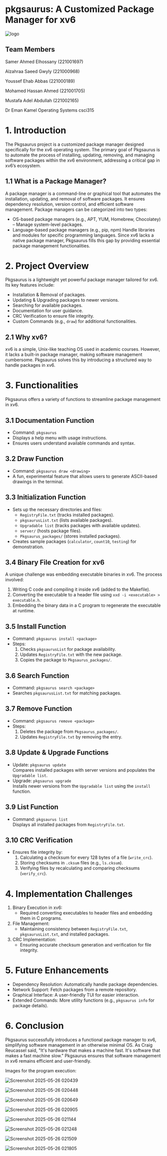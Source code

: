 # pkgsaurus: A Customized Package Manager for xv6 
![logo](https://github.com/user-attachments/assets/c0e835fa-03d4-457a-8fe1-efe071ce3314)

 

## Team Members

 Samer Ahmed Elhossany (221001697)
 
 Alzahraa Saeed Gwyly (221000968)
 
Youssef Ehab Abbas (221000189)

Mohamed Hassan Ahmed (221001705)

Mustafa Adel Abdullah (221002165)

Dr Eman Kamel 
Operating Systems csci315


# 1. Introduction
The Pkgsaurus project is a customized package manager designed specifically for the xv6 operating system. The primary goal of Pkgsaurus is to automate the process of installing, updating, removing, and managing software packages within the xv6 environment, addressing a critical gap in xv6’s ecosystem.

## 1.1 What is a Package Manager?
A package manager is a command-line or graphical tool that automates the installation, updating, and removal of software packages. It ensures dependency resolution, version control, and efficient software management. Package managers can be categorized into two types:
-  OS-based package managers (e.g., APT, YUM, Homebrew, Chocolatey) – Manage system-level packages.
- Language-based package managers (e.g., pip, npm) Handle libraries and modules for specific programming languages.
Since xv6 lacks a native package manager, Pkgsaurus fills this gap by providing essential package management functionalities.

# 2. Project Overview
Pkgsaurus is a lightweight yet powerful package manager tailored for xv6. Its key features include:
- Installation & Removal of packages.
- Updating & Upgrading packages to newer versions.
- Searching for available packages.
- Documentation for user guidance.
- CRC Verification to ensure file integrity.
- Custom Commands (e.g., `draw`) for additional functionalities.

## 2.1 Why xv6?
xv6 is a simple, Unix-like teaching OS used in academic courses. However, it lacks a built-in package manager, making software management cumbersome. Pkgsaurus solves this by introducing a structured way to handle packages in xv6.



# 3. Functionalities
Pkgsaurus offers a variety of functions to streamline package management in xv6.

## 3.1 Documentation Function
- Command: `pkgsaurus`
- Displays a help menu with usage instructions.
- Ensures users understand available commands and syntax.

## 3.2 Draw Function
- Command: `pkgsaurus draw <drawing>`
- A fun, experimental feature that allows users to generate ASCII-based drawings in the terminal.

## 3.3 Initialization Function
- Sets up the necessary directories and files:
  - `RegistryFile.txt` (tracks installed packages).
  - `pkgsaurusList.txt` (lists available packages).
  - `Upgradable list` (tracks packages with available updates).
  - `server/` (hosts package files).
  - `Pkgsaurus_packages/` (stores installed packages).
- Creates sample packages (`calculator`, `count10`, `testing`) for demonstration.

## 3.4 Binary File Creation for xv6
A unique challenge was embedding executable binaries in xv6. The process involved:
1. Writing C code and compiling it inside xv6 (added to the Makefile).
2. Converting the executable to a header file using `xxd -i <executable> > executable.h`.
3. Embedding the binary data in a C program to regenerate the executable at runtime.

## 3.5 Install Function
- Command: `pkgsaurus install <package>`
- Steps:
  1. Checks `pkgsaurusList` for package availability.
  2. Updates `RegistryFile.txt` with the new package.
  3. Copies the package to `Pkgsaurus_packages/`.

## 3.6 Search Function
- Command: `pkgsaurus search <package>`
- Searches `pkgsaurusList.txt` for matching packages.

## 3.7 Remove Function
- Command: `pkgsaurus remove <package>`
- Steps:
  1. Deletes the package from `Pkgsaurus_packages/`.
  2. Updates `RegistryFile.txt` by removing the entry.

## 3.8 Update & Upgrade Functions
- Update: `pkgsaurus update`  
  Compares installed packages with server versions and populates the `Upgradable list`.
- Upgrade: `pkgsaurus upgrade`  
  Installs newer versions from the `Upgradable list` using the `install` function.

## 3.9 List Function
- Command: `pkgsaurus list`  
  Displays all installed packages from `RegistryFile.txt`.

## 3.10 CRC Verification
- Ensures file integrity by:
  1. Calculating a checksum for every 128 bytes of a file (`write_crc`).
  2. Storing checksums in `.cksum` files (e.g., `ls.cksum`).
  3. Verifying files by recalculating and comparing checksums (`verify_crc`).


# 4. Implementation Challenges
1. Binary Execution in xv6:  
   - Required converting executables to header files and embedding them in C programs.
2. File Management:  
   - Maintaining consistency between `RegistryFile.txt`, `pkgsaurusList.txt`, and installed packages.
3. CRC Implementation:  
   - Ensuring accurate checksum generation and verification for file integrity.

# 5. Future Enhancements
- Dependency Resolution: Automatically handle package dependencies.
- Network Support: Fetch packages from a remote repository.
- Graphical Interface: A user-friendly TUI for easier interaction.
- Extended Commands: More utility functions (e.g., `pkgsaurus info` for package details).

 # 6. Conclusion

Pkgsaurus successfully introduces a functional package manager to xv6, simplifying software management in an otherwise minimal OS. As Craig Reucassel said, "It's hardware that makes a machine fast. It's software that makes a fast machine slow." Pkgsaurus ensures that software management in xv6 remains efficient and user-friendly.

Images for the program execution: 






![Screenshot 2025-05-26 020439](https://github.com/user-attachments/assets/303ffb59-4570-42d0-9df7-0a5f5ba8ffd9)

![Screenshot 2025-05-26 020448](https://github.com/user-attachments/assets/7bbc7850-b011-4680-81d4-ce548f93e30d)

![Screenshot 2025-05-26 020649](https://github.com/user-attachments/assets/ae1e19df-79fa-48f5-9673-76c1a0fff661)

![Screenshot 2025-05-26 020905](https://github.com/user-attachments/assets/93edc9c0-2250-402f-bae0-15d0c4fc1ab9)

![Screenshot 2025-05-26 021144](https://github.com/user-attachments/assets/70b598d1-d3e6-4050-a3c7-f42d18924d61)


![Screenshot 2025-05-26 021248](https://github.com/user-attachments/assets/954eceb5-4d43-4479-8b4c-07eb2c95334e)

![Screenshot 2025-05-26 021509](https://github.com/user-attachments/assets/e8e3f657-1f62-4280-930d-af4d745aea30)

![Screenshot 2025-05-26 021805](https://github.com/user-attachments/assets/e470a7be-3cc2-4107-8d81-5f9e3c73c508)
